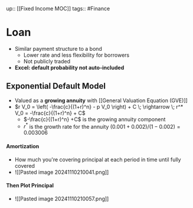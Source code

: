 up:: [[Fixed Income MOC]]
tags:: #Finance 
# Loan
- Similar payment structure to a bond
	- Lower rate and less flexibility for borrowers
	- Not publicly traded
- **Excel: default probability not auto-included**
## Exponential Default Model
- Valued as a **growing annuity** with [[General Valuation Equation (GVE)]]
- $r V_0 = \left( -\frac{c}{(1+r)^n} - p V_0 \right) + C \; \rightarrow \; r^* V_0 = -\frac{c}{(1+r)^n} + C$
	- $-\frac{c}{(1+r)^n} +C$ is the growing annuity component
	- $r^*$ is the growth rate for the annuity $(0.001+0.002)/(1-0.002)=0.003006$
#### Amortization
- How much you're covering principal at each period in time until fully covered
- ![[Pasted image 20241110210041.png]]
#### Then Plot Principal
- ![[Pasted image 20241110210057.png]]